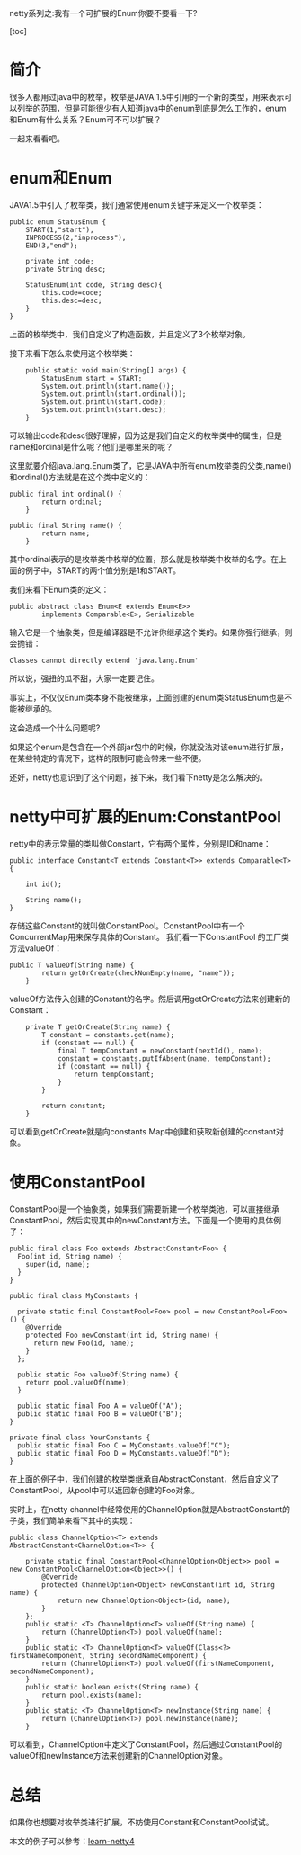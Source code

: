 netty系列之:我有一个可扩展的Enum你要不要看一下?

[toc]

# 简介

很多人都用过java中的枚举，枚举是JAVA 1.5中引用的一个新的类型，用来表示可以列举的范围，但是可能很少有人知道java中的enum到底是怎么工作的，enum和Enum有什么关系？Enum可不可以扩展？

一起来看看吧。

# enum和Enum

JAVA1.5中引入了枚举类，我们通常使用enum关键字来定义一个枚举类：

```
public enum StatusEnum {
    START(1,"start"),
    INPROCESS(2,"inprocess"),
    END(3,"end");

    private int code;
    private String desc;

    StatusEnum(int code, String desc){
        this.code=code;
        this.desc=desc;
    }
}
```

上面的枚举类中，我们自定义了构造函数，并且定义了3个枚举对象。

接下来看下怎么来使用这个枚举类：

```
    public static void main(String[] args) {
        StatusEnum start = START;
        System.out.println(start.name());
        System.out.println(start.ordinal());
        System.out.println(start.code);
        System.out.println(start.desc);
    }
```

可以输出code和desc很好理解，因为这是我们自定义的枚举类中的属性，但是name和ordinal是什么呢？他们是哪里来的呢？

这里就要介绍java.lang.Enum类了，它是JAVA中所有enum枚举类的父类,name()和ordinal()方法就是在这个类中定义的：

```
public final int ordinal() {
        return ordinal;
    }

public final String name() {
        return name;
    }
```

其中ordinal表示的是枚举类中枚举的位置，那么就是枚举类中枚举的名字。在上面的例子中，START的两个值分别是1和START。

我们来看下Enum类的定义：

```
public abstract class Enum<E extends Enum<E>>
        implements Comparable<E>, Serializable
```

输入它是一个抽象类，但是编译器是不允许你继承这个类的。如果你强行继承，则会抛错：

```
Classes cannot directly extend 'java.lang.Enum'
```

所以说，强扭的瓜不甜，大家一定要记住。

事实上，不仅仅Enum类本身不能被继承，上面创建的enum类StatusEnum也是不能被继承的。

这会造成一个什么问题呢?

如果这个enum是包含在一个外部jar包中的时候，你就没法对该enum进行扩展，在某些特定的情况下，这样的限制可能会带来一些不便。

还好，netty也意识到了这个问题，接下来，我们看下netty是怎么解决的。

# netty中可扩展的Enum:ConstantPool

netty中的表示常量的类叫做Constant，它有两个属性，分别是ID和name：

```
public interface Constant<T extends Constant<T>> extends Comparable<T> {

    int id();

    String name();
}
```

存储这些Constant的就叫做ConstantPool。ConstantPool中有一个ConcurrentMap用来保存具体的Constant。 我们看一下ConstantPool
的工厂类方法valueOf：

```
public T valueOf(String name) {
        return getOrCreate(checkNonEmpty(name, "name"));
    }
```

valueOf方法传入创建的Constant的名字。然后调用getOrCreate方法来创建新的Constant：

```
    private T getOrCreate(String name) {
        T constant = constants.get(name);
        if (constant == null) {
            final T tempConstant = newConstant(nextId(), name);
            constant = constants.putIfAbsent(name, tempConstant);
            if (constant == null) {
                return tempConstant;
            }
        }

        return constant;
    }
```

可以看到getOrCreate就是向constants Map中创建和获取新创建的constant对象。

# 使用ConstantPool

ConstantPool是一个抽象类，如果我们需要新建一个枚举类池，可以直接继承ConstantPool，然后实现其中的newConstant方法。下面是一个使用的具体例子：

```
public final class Foo extends AbstractConstant<Foo> {
  Foo(int id, String name) {
    super(id, name);
  }
}

public final class MyConstants {

  private static final ConstantPool<Foo> pool = new ConstantPool<Foo>() {
    @Override
    protected Foo newConstant(int id, String name) {
      return new Foo(id, name);
    }
  };

  public static Foo valueOf(String name) {
    return pool.valueOf(name);
  }

  public static final Foo A = valueOf("A");
  public static final Foo B = valueOf("B");
}

private final class YourConstants {
  public static final Foo C = MyConstants.valueOf("C");
  public static final Foo D = MyConstants.valueOf("D");
}
```

在上面的例子中，我们创建的枚举类继承自AbstractConstant，然后自定义了ConstantPool，从pool中可以返回新创建的Foo对象。

实时上，在netty channel中经常使用的ChannelOption就是AbstractConstant的子类，我们简单来看下其中的实现：

```
public class ChannelOption<T> extends AbstractConstant<ChannelOption<T>> {

    private static final ConstantPool<ChannelOption<Object>> pool = new ConstantPool<ChannelOption<Object>>() {
        @Override
        protected ChannelOption<Object> newConstant(int id, String name) {
            return new ChannelOption<Object>(id, name);
        }
    };
    public static <T> ChannelOption<T> valueOf(String name) {
        return (ChannelOption<T>) pool.valueOf(name);
    }
    public static <T> ChannelOption<T> valueOf(Class<?> firstNameComponent, String secondNameComponent) {
        return (ChannelOption<T>) pool.valueOf(firstNameComponent, secondNameComponent);
    }
    public static boolean exists(String name) {
        return pool.exists(name);
    }
    public static <T> ChannelOption<T> newInstance(String name) {
        return (ChannelOption<T>) pool.newInstance(name);
    }
```

可以看到，ChannelOption中定义了ConstantPool，然后通过ConstantPool的valueOf和newInstance方法来创建新的ChannelOption对象。

# 总结

如果你也想要对枚举类进行扩展，不妨使用Constant和ConstantPool试试。

本文的例子可以参考：[learn-netty4](https://github.com/ddean2009/learn-netty4)


